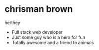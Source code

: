 # chrisman brown

he/they

- Full stack web developer
- Just some guy who is a hero for fun
- Totally awesome and a friend to animals
